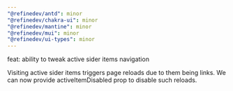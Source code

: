 ```yaml
---
"@refinedev/antd": minor
"@refinedev/chakra-ui": minor
"@refinedev/mantine": minor
"@refinedev/mui": minor
"@refinedev/ui-types": minor
---
```


feat: ability to tweak active sider items navigation

Visiting active sider items triggers page reloads due to them being links. We can now provide activeItemDisabled prop to disable such reloads.
